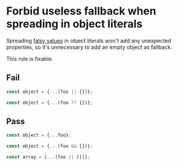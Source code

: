 # Forbid useless fallback when spreading in object literals

Spreading [falsy values](https://developer.mozilla.org/en-US/docs/Glossary/Falsy) in object literals won't add any unexpected properties, so it's unnecessary to add  an empty object as fallback.

This rule is fixable.

## Fail

```js
const object = {...(foo || {})};
```

```js
const object = {...(foo ?? {})};
```

## Pass

```js
const object = {...foo};
```

```js
const object = {...(foo && {})};
```

```js
const array = [...(foo || [])];
```
